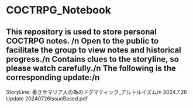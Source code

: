 # COCTRPG_Notebook
This repository is used to store personal COCTRPG notes. /n
Open to the public to facilitate the group to view notes and historical progress./n
Contains clues to the storyline, so please watch carefully./n
The following is the corresponding update:/n
---------------------------------------------------------------------------------------------------
StoryLine: 善きサマリア人の為のドグマティック_アルトルイズム/n
2024.7.26 Update 20240726IssueBased.pdf
